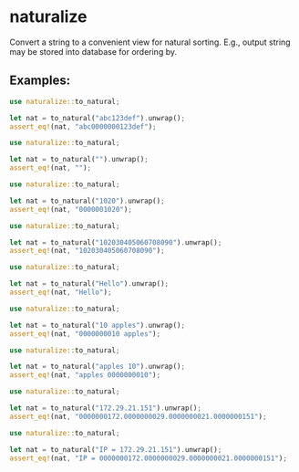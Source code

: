 # naturalize

Convert a string to a convenient view for natural sorting.
E.g., output string may be stored into database for ordering by.

## Examples:

```rust
use naturalize::to_natural;

let nat = to_natural("abc123def").unwrap();
assert_eq!(nat, "abc0000000123def");
```

```rust
use naturalize::to_natural;

let nat = to_natural("").unwrap();
assert_eq!(nat, "");
```

```rust
use naturalize::to_natural;

let nat = to_natural("1020").unwrap();
assert_eq!(nat, "0000001020");
```

```rust
use naturalize::to_natural;

let nat = to_natural("102030405060708090").unwrap();
assert_eq!(nat, "102030405060708090");
```

```rust
use naturalize::to_natural;

let nat = to_natural("Hello").unwrap();
assert_eq!(nat, "Hello");
```

```rust
use naturalize::to_natural;

let nat = to_natural("10 apples").unwrap();
assert_eq!(nat, "0000000010 apples");
```

```rust
use naturalize::to_natural;

let nat = to_natural("apples 10").unwrap();
assert_eq!(nat, "apples 0000000010");
```

```rust
use naturalize::to_natural;

let nat = to_natural("172.29.21.151").unwrap();
assert_eq!(nat, "0000000172.0000000029.0000000021.0000000151");
```

```rust
use naturalize::to_natural;

let nat = to_natural("IP = 172.29.21.151").unwrap();
assert_eq!(nat, "IP = 0000000172.0000000029.0000000021.0000000151");
```
